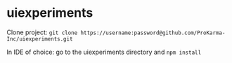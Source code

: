 # uiexperiments

Clone project: `git clone https://username:password@github.com/ProKarma-Inc/uiexperiments.git` 

In IDE of choice: go to the uiexperiments directory and `npm install`


